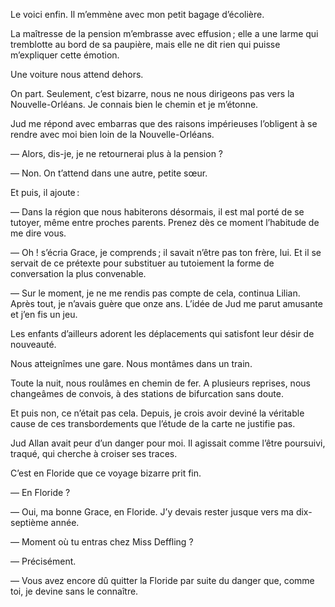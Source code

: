Le voici enfin. Il m’emmène avec mon petit bagage d’écolière.

La maîtresse de la pension m’embrasse avec effusion ; elle a une larme qui tremblotte au bord de sa paupière, mais elle ne dit rien qui puisse m’expliquer cette émotion.

Une voiture nous attend dehors.

On part. Seulement, c’est bizarre, nous ne nous dirigeons pas vers la Nouvelle-Orléans. Je connais bien le chemin et je m’étonne.

Jud me répond avec embarras que des raisons impérieuses l’obligent à
se rendre avec moi bien loin de la Nouvelle-Orléans.

— Alors, dis-je, je ne retournerai plus à la pension ?

— Non. On t’attend dans une autre, petite sœur.

Et puis, il ajoute :

— Dans la région que nous habiterons désormais, il est mal porté de se
tutoyer, même entre proches parents. Prenez dès ce moment l’habitude de me dire vous.

— Oh ! s’écria Grace, je comprends ; il savait n’être pas ton frère, lui. Et il se servait de ce prétexte pour substituer au tutoiement la forme de conversation la plus convenable.

— Sur le moment, je ne me rendis pas compte de cela, continua Lilian.
Après tout, je n’avais guère que onze ans. L’idée de Jud me parut amusante et j’en fis un jeu.

Les enfants d’ailleurs adorent les déplacements qui satisfont leur désir de nouveauté.

Nous atteignîmes une gare. Nous montâmes dans un train.

Toute la nuit, nous roulâmes en chemin de fer. A plusieurs reprises, nous changeâmes de convois, à des stations de bifurcation sans doute.

Et puis non, ce n’était pas cela. Depuis, je crois avoir deviné la véritable cause de ces transbordements que l’étude de la carte ne justifie pas.

Jud Allan avait peur d’un danger pour moi. Il agissait comme l’être
poursuivi, traqué, qui cherche à croiser ses traces.

C’est en Floride que ce voyage bizarre prit fin.

— En Floride ?

— Oui, ma bonne Grace, en Floride. J’y devais rester jusque vers ma dix-septième année.

— Moment où tu entras chez Miss Deffling ?

— Précisément.

— Vous avez encore dû quitter la Floride par suite du danger que, comme toi, je devine sans le connaître.
